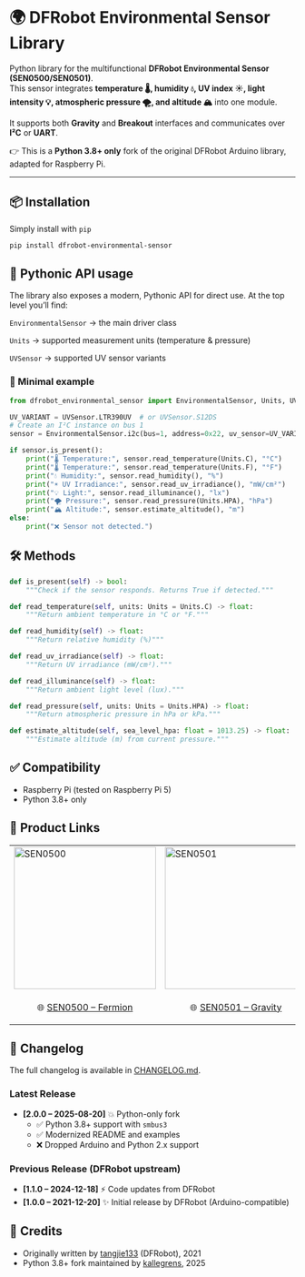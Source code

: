 # 🌍 DFRobot Environmental Sensor Library

Python library for the multifunctional **DFRobot Environmental Sensor (SEN0500/SEN0501)**.  
This sensor integrates **temperature 🌡️, humidity 💧, UV index ☀️, light intensity 💡, atmospheric pressure 🌪️, and altitude 🏔️** into one module.

It supports both **Gravity** and **Breakout** interfaces and communicates over **I²C** or **UART**.

👉 This is a **Python 3.8+ only** fork of the original DFRobot Arduino library, adapted for Raspberry Pi.

---

## 📦 Installation

Simply install with `pip`

```bash
pip install dfrobot-environmental-sensor
```

## 🚀 Pythonic API usage

The library also exposes a modern, Pythonic API for direct use.
At the top level you’ll find:

`EnvironmentalSensor` → the main driver class

`Units` → supported measurement units (temperature & pressure)

`UVSensor` → supported UV sensor variants

### 🐍 Minimal example

```python
from dfrobot_environmental_sensor import EnvironmentalSensor, Units, UVSensor

UV_VARIANT = UVSensor.LTR390UV  # or UVSensor.S12DS
# Create an I²C instance on bus 1
sensor = EnvironmentalSensor.i2c(bus=1, address=0x22, uv_sensor=UV_VARIANT)

if sensor.is_present():
    print("🌡️ Temperature:", sensor.read_temperature(Units.C), "°C")
    print("🌡️ Temperature:", sensor.read_temperature(Units.F), "°F")
    print("💧 Humidity:", sensor.read_humidity(), "%")
    print("☀️ UV Irradiance:", sensor.read_uv_irradiance(), "mW/cm²")
    print("💡 Light:", sensor.read_illuminance(), "lx")
    print("🌪️ Pressure:", sensor.read_pressure(Units.HPA), "hPa")
    print("🏔️ Altitude:", sensor.estimate_altitude(), "m")
else:
    print("❌ Sensor not detected.")
```

## 🛠️ Methods

```python
def is_present(self) -> bool:
    """Check if the sensor responds. Returns True if detected."""

def read_temperature(self, units: Units = Units.C) -> float:
    """Return ambient temperature in °C or °F."""

def read_humidity(self) -> float:
    """Return relative humidity (%)"""

def read_uv_irradiance(self) -> float:
    """Return UV irradiance (mW/cm²)."""

def read_illuminance(self) -> float:
    """Return ambient light level (lux)."""

def read_pressure(self, units: Units = Units.HPA) -> float:
    """Return atmospheric pressure in hPa or kPa."""

def estimate_altitude(self, sea_level_hpa: float = 1013.25) -> float:
    """Estimate altitude (m) from current pressure."""
```

## ✅ Compatibility

- Raspberry Pi (tested on Raspberry Pi 5)
- Python 3.8+ only

## 🔗 Product Links

|  |  |
|-------------------|-------------------|
| <img src="./images/SEN0500.png" alt="SEN0500" width="250"/> | <img src="./images/SEN0501.png" alt="SEN0501" width="250"/> |
| <p align="center">🌐 <a href="https://www.dfrobot.com/product-2522.html">SEN0500 – Fermion</a></p> | <p align="center">🌐 <a href="https://www.dfrobot.com/product-2528.html">SEN0501 – Gravity</a></p> |

## 📖 Changelog

The full changelog is available in [CHANGELOG.md](./CHANGELOG.md).

### Latest Release

- **[2.0.0 – 2025-08-20]** 💥 Python-only fork
  - ✅ Python 3.8+ support with `smbus3`
  - ✅ Modernized README and examples
  - ❌ Dropped Arduino and Python 2.x support

### Previous Release (DFRobot upstream)

- **[1.1.0 – 2024-12-18]** ⚡️ Code updates from DFRobot
- **[1.0.0 – 2021-12-20]** ✨ Initial release by DFRobot (Arduino-compatible)

## 🙌 Credits

- Originally written by [tangjie133](https://github.com/tangjie133) (DFRobot), 2021
- Python 3.8+ fork maintained by [kallegrens](https://github.com/kallegrens), 2025
